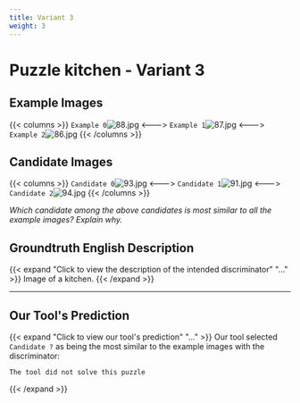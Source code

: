 ```yaml
---
title: Variant 3
weight: 3
---
```


# Puzzle kitchen - Variant 3

## Example Images
{{< columns >}}
`Example 0`![88.jpg](/natscene_data/images/88.jpg)
<--->
`Example 1`![87.jpg](/natscene_data/images/87.jpg)
<--->
`Example 2`![86.jpg](/natscene_data/images/86.jpg)
{{< /columns >}}

## Candidate Images
{{< columns >}}
`Candidate 0`![93.jpg](/natscene_data/images/93.jpg)
<--->
`Candidate 1`![91.jpg](/natscene_data/images/91.jpg)
<--->
`Candidate 2`![94.jpg](/natscene_data/images/94.jpg)
{{< /columns >}}

*Which candidate among the above candidates is most similar to all the example images? Explain why.*

## Groundtruth English Description

{{< expand "Click to view the description of the intended discriminator" "..." >}}
Image of a kitchen.
{{< /expand >}}

---



## Our Tool's Prediction

{{< expand "Click to view our tool's prediction" "..." >}}
Our tool selected `Candidate ?` as being the most similar to the example images with the discriminator:
```plaintext
The tool did not solve this puzzle
```
{{< /expand >}}
